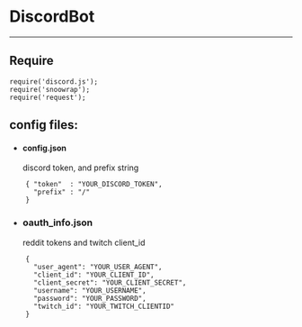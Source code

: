 # DiscordBot
___________________________________________________

## Require
```
require('discord.js');
require('snoowrap');
require('request');
```


## config files:

* #### config.json
   discord token, and prefix string

```
    { "token"  : "YOUR_DISCORD_TOKEN",
      "prefix" : "/"
    }
```

* ### oauth_info.json
   reddit tokens and twitch client_id

```
    {
      "user_agent": "YOUR_USER_AGENT",
      "client_id": "YOUR_CLIENT_ID",
      "client_secret": "YOUR_CLIENT_SECRET",
      "username": "YOUR_USERNAME",
      "password": "YOUR_PASSWORD",
      "twitch_id": "YOUR_TWITCH_CLIENTID"
    }
```
